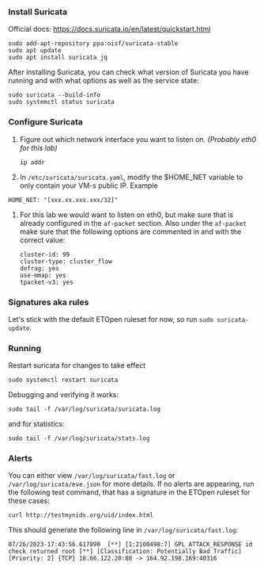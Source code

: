 ### Install Suricata

Official docs: https://docs.suricata.io/en/latest/quickstart.html

```shell
sudo add-apt-repository ppa:oisf/suricata-stable
sudo apt update
sudo apt install suricata jq
```

After installing Suricata, you can check what version of Suricata you have running and with what options as well as the service state:

```shell
sudo suricata --build-info
sudo systemctl status suricata
```


### Configure Suricata


1. Figure out which network interface you want to listen on. *(Probably eth0 for this lab)*

    ```shell
    ip addr
    ```

1. In `/etc/suricata/suricata.yaml`, modify the $HOME_NET variable to only contain your VM-s public IP. Example

```shell
HOME_NET: "[xxx.xx.xxx.xxx/32]"
```

1. For this lab we would want to listen on eth0, but make sure that is already configured in the `af-packet` section.
    Also under the `af-packet` make sure that the following options are commented in and with the correct value:

    ```shell
    cluster-id: 99
    cluster-type: cluster_flow
    defrag: yes
    use-mmap: yes
    tpacket-v3: yes
    ```

### Signatures aka rules

Let's stick with the default ETOpen ruleset for now, so run `sudo suricata-update`.

### Running

Restart suricata for changes to take effect

```shell
sudo systemctl restart suricata
```


Debugging and verifying it works:

```shell
sudo tail -f /var/log/suricata/suricata.log
```

and for statistics:

```shell
sudo tail -f /var/log/suricata/stats.log
```

### Alerts

You can either view `/var/log/suricata/fast.log` or `/var/log/suricata/eve.json` for more details.
If no alerts are appearing, run the following test command, that has a signature in the ETOpen ruleset for these cases:

```
curl http://testmynids.org/uid/index.html
```

This should generate the following line in `/var/log/suricata/fast.log`:

```shell
07/26/2023-17:43:56.617890  [**] [1:2100498:7] GPL ATTACK_RESPONSE id check returned root [**] [Classification: Potentially Bad Traffic] [Priority: 2] {TCP} 18.66.122.20:80 -> 164.92.198.169:40316
```
